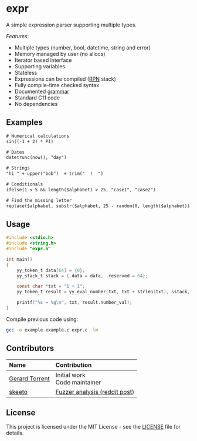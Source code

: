 # expr

A simple expression parser supporting multiple types.

_Features_:

* Multiple types (number, bool, datetime, string and error)
* Memory managed by user (no allocs)
* Iterator based interface
* Supporting variables
* Stateless
* Expressions can be compiled ([RPN](https://en.wikipedia.org/wiki/Reverse_Polish_notation) stack)
* Fully compile-time checked syntax
* Documented [grammar](grammar.md)
* Standard C11 code
* No dependencies

## Examples

```txt
# Numerical calculations
sin((-1 + 2) * PI)

# Dates
datetrunc(now(), "day")

# Strings
"hi " + upper("bob")  + trim("  !  ")

# Conditionals
ifelse(1 < 5 && length($alphabet) > 25, "case1", "case2")

# Find the missing letter
replace($alphabet, substr($alphabet, 25 - random(0, length($alphabet)), 1), "")
```

## Usage

```C
#include <stdio.h>
#include <string.h>
#include "expr.h"

int main()
{
    yy_token_t data[64] = {0};
    yy_stack_t stack = {.data = data, .reserved = 64};

    const char *txt = "1 + 1";
    yy_token_t result = yy_eval_number(txt, txt + strlen(txt), &stack, NULL, NULL);

    printf("%s = %g\n", txt, result.number_val);
}
```

Compile previous code using:

```bash
gcc -o example example.c expr.c -lm
```

## Contributors

| Name | Contribution |
|:-----|:-------------|
| [Gerard Torrent](https://github.com/torrentg/) | Initial work<br/>Code maintainer|
| [skeeto](https://www.reddit.com/user/skeeto/) | [Fuzzer analysis (reddit post)](https://www.reddit.com/r/C_Programming/comments/1fhigj8/a_simple_expression_parser_supporting_multiple/) |

## License

This project is licensed under the MIT License - see the [LICENSE](LICENSE) file for details.
